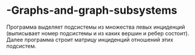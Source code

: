 # -Graphs-and-graph-subsystems

Программа выделяет подсистемы из множества левых инциденций (выписывает номер подсистемы и из каких вершин и ребер состоит).
Далее программа строит матрицу инциденций отношений этих подсистем.
